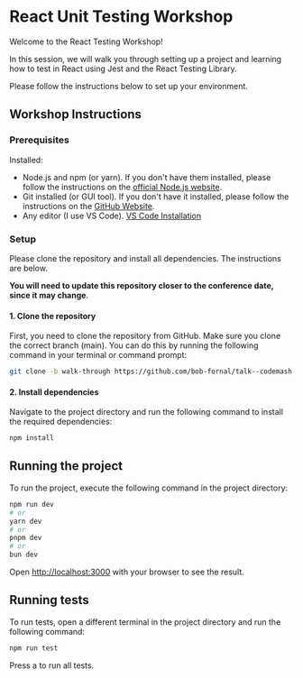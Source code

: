 # React Unit Testing Workshop

Welcome to the React Testing Workshop!

In this session, we will walk you through setting up a project and learning how to test in React using Jest and the React Testing Library.

Please follow the instructions below to set up your environment.

## Workshop Instructions

### Prerequisites

Installed:

* Node.js and npm (or yarn). If you don't have them installed, please follow the instructions on the [official Node.js website](https://nodejs.org/en/download/).
* Git installed (or GUI tool). If you don't have it installed, please follow the instructions on the [GitHub Website](https://github.com/git-guides/install-git).
* Any editor (I use VS Code). [VS Code Installation](https://code.visualstudio.com/download)

### Setup

Please clone the repository and install all dependencies. The instructions are below.

**You will need to update this repository closer to the conference date, since it may change**.

#### 1. Clone the repository

First, you need to clone the repository from GitHub. Make sure you clone the correct branch (main). You can do this by running the following command in your terminal or command prompt:

```bash
git clone -b walk-through https://github.com/bob-fornal/talk--codemash-2024-workshop--react-unit-testing.git
```

#### 2. Install dependencies

Navigate to the project directory and run the following command to install the required dependencies:

```bash
npm install
```

## Running the project

To run the project, execute the following command in the project directory:

```bash
npm run dev
# or
yarn dev
# or
pnpm dev
# or
bun dev
```

Open [http://localhost:3000](http://localhost:3000) with your browser to see the result.

## Running tests

To run tests, open a different terminal in the project directory and run the following command:

```bash
npm run test
```

Press a to run all tests.
